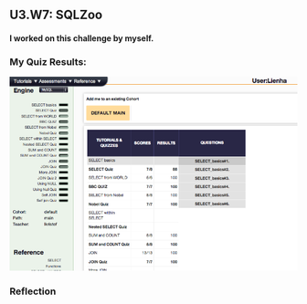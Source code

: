 ## U3.W7: SQLZoo

#### I worked on this challenge by myself.



### My Quiz Results:

![a link](https://raw.githubusercontent.com/lienha/phase_0_unit_3/master/week_7/imgs/my_quizzes.jpg "my_quizzes")



### Reflection
